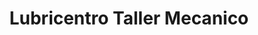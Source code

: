 ---
title: "Lubricentro Taller Mecanico"
url: /ramos-mejia/lubricentro-taller-mecanico/
shop: reparación de automóviles
---